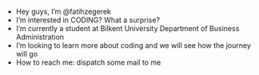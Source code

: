 - Hey guys, I’m @fatihzegerek
- I’m interested in CODING? What a surprise?
- I’m currently a student at Bilkent University Department of Business Administration 
- I’m looking to learn more about coding and we will see how the journey will go 
- How to reach me: dispatch some mail to me
